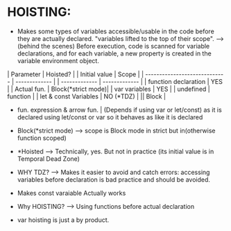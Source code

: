 # HOISTING:
- Makes some types of variables accessible/usable in the code before they are actually declared. "variables lifted to the top of their scope".
--> (behind the scenes)
Before execution, code is scanned for variable declarations, and for each variable, a new property is created in the variable environment object.

| Parameter                     | Hoisted?      | | Initial value | Scope              |
| ----------------------------- | ------------- | | ------------- | -------------      |
| function declaration          | YES           | | Actual fun.   | Block(*strict mode)|
| var variables                 | YES           | | undefined     | function           |
| let & const Variables         | NO (*TDZ)     | |<uninitialized>| Block              |
- fun. expression & arrow fun.  | (Depends if using var or let/const) as it is declared using let/const or var so it behaves as like it is declared

- Block(*strict mode) --> scope is Block mode in strict but in(otherwise function scoped)
- *Hoisted --> Technically, yes. But not in practice (its initial value is in Temporal Dead Zone)

- WHY TDZ? --> Makes it easier to avoid and catch errors: accessing variables before declaration is bad practice and should be avoided.
- Makes const varaiable Actually works

- Why HOISTING? --> Using functions before actual declaration
- var hoisting is just a by product.